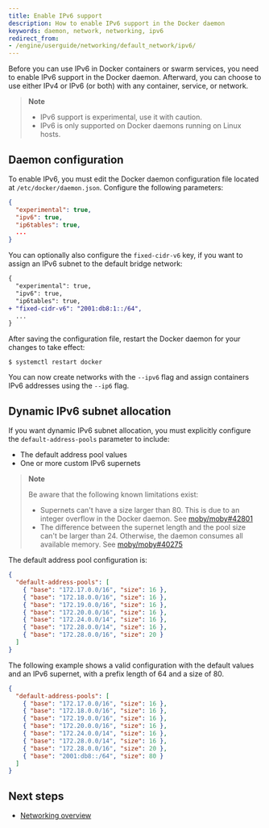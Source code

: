 ```yaml
---
title: Enable IPv6 support
description: How to enable IPv6 support in the Docker daemon
keywords: daemon, network, networking, ipv6
redirect_from:
- /engine/userguide/networking/default_network/ipv6/
---
```


Before you can use IPv6 in Docker containers or swarm services, you need to
enable IPv6 support in the Docker daemon. Afterward, you can choose to use
either IPv4 or IPv6 (or both) with any container, service, or network.

> **Note**
>
> - IPv6 support is experimental, use it with caution.
> - IPv6 is only supported on Docker daemons running on Linux hosts.

## Daemon configuration

To enable IPv6, you must edit the Docker daemon configuration file located at
`/etc/docker/daemon.json`. Configure the following parameters:

```json
{
  "experimental": true,
  "ipv6": true,
  "ip6tables": true,
  ...
}
```

You can optionally also configure the `fixed-cidr-v6` key, if you want to
assign an IPv6 subnet to the default bridge network:

```diff
{
  "experimental": true,
  "ipv6": true,
  "ip6tables": true,
+ "fixed-cidr-v6": "2001:db8:1::/64",
  ...
}
```

After saving the configuration file, restart the Docker daemon for your
changes to take effect:

```console
$ systemctl restart docker
```

You can now create networks with the `--ipv6` flag and assign containers IPv6
addresses using the `--ip6` flag.

## Dynamic IPv6 subnet allocation

If you want dynamic IPv6 subnet allocation, you must explicitly configure the
`default-address-pools` parameter to include:

- The default address pool values
- One or more custom IPv6 supernets

> **Note**
>
> Be aware that the following known limitations exist:
>
> - Supernets can't have a size larger than 80. This is due to an integer
>   overflow in the Docker daemon. See
>   [moby/moby#42801](https://github.com/moby/moby/issues/42801)
> - The difference between the supernet length and the pool size can't be
>   larger than 24. Otherwise, the daemon consumes all available memory. See
>   [moby/moby#40275](https://github.com/moby/moby/issues/40275)

The default address pool configuration is:

```json
{
  "default-address-pools": [
    { "base": "172.17.0.0/16", "size": 16 },
    { "base": "172.18.0.0/16", "size": 16 },
    { "base": "172.19.0.0/16", "size": 16 },
    { "base": "172.20.0.0/16", "size": 16 },
    { "base": "172.24.0.0/14", "size": 16 },
    { "base": "172.28.0.0/14", "size": 16 },
    { "base": "172.28.0.0/16", "size": 20 }
  ]
}
```

The following example shows a valid configuration with the default values and
an IPv6 supernet, with a prefix length of 64 and a size of 80.

```json
{
  "default-address-pools": [
    { "base": "172.17.0.0/16", "size": 16 },
    { "base": "172.18.0.0/16", "size": 16 },
    { "base": "172.19.0.0/16", "size": 16 },
    { "base": "172.20.0.0/16", "size": 16 },
    { "base": "172.24.0.0/14", "size": 16 },
    { "base": "172.28.0.0/14", "size": 16 },
    { "base": "172.28.0.0/16", "size": 20 },
    { "base": "2001:db8::/64", "size": 80 }
  ]
}
```


## Next steps

- [Networking overview](../../network/index.md)
